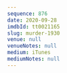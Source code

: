 ```yaml
---
sequence: 876
date: 2020-09-28
imdbId: tt0021165
slug: murder-1930
venue: null
venueNotes: null
medium: iTunes
mediumNotes: null
---
```

